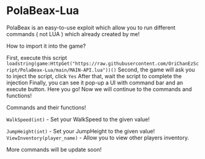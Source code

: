 # PolaBeax-Lua

PolaBeax is an easy-to-use exploit which allow you to run different commands ( not LUA ) which already created by me!

How to import it into the game?

First, execute this script ```loadstring(game:HttpGet("https://raw.githubusercontent.com/OriChanEzScript/PolaBeax-Lua/main/MAIN-API.lua"))()```
Second, the game will ask you to inject the script, click ```Yes```
After that, wait the script to complete the injection
Finally, you can see it pop-up a UI with command bar and an execute button. Here you go! Now we will continue to the commands and functions!

Commands and their functions!

```WalkSpeed(int)``` - Set your WalkSpeed to the given value!

```JumpHeight(int)``` - Set your JumpHeight to the given value!
```ViewInventory(player_name)``` - Allow you to view other players inventory.

More commands will be update soon!
